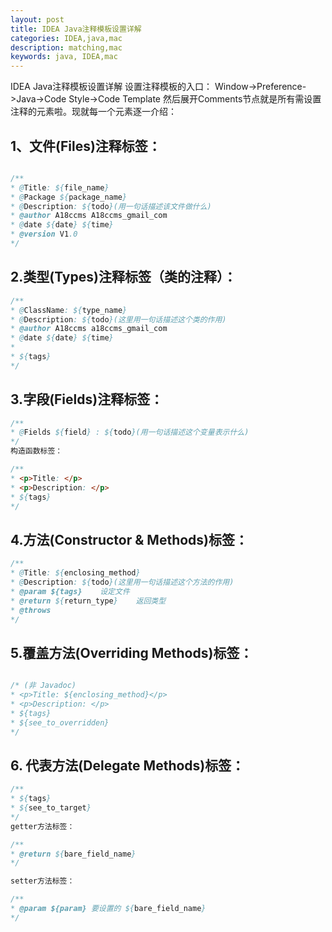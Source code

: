 ```yaml
---
layout: post
title: IDEA Java注释模板设置详解
categories: IDEA,java,mac
description: matching,mac
keywords: java, IDEA,mac
---
```


IDEA Java注释模板设置详解
设置注释模板的入口： Window->Preference->Java->Code Style->Code Template 然后展开Comments节点就是所有需设置注释的元素啦。现就每一个元素逐一介绍：



## 1、文件(Files)注释标签：

```java

/**   
* @Title: ${file_name}
* @Package ${package_name}
* @Description: ${todo}(用一句话描述该文件做什么)
* @author A18ccms A18ccms_gmail_com   
* @date ${date} ${time}
* @version V1.0   
*/
```

## 2.类型(Types)注释标签（类的注释）：

```java
/**
* @ClassName: ${type_name}
* @Description: ${todo}(这里用一句话描述这个类的作用)
* @author A18ccms a18ccms_gmail_com
* @date ${date} ${time}
* 
* ${tags}
*/
```

## 3.字段(Fields)注释标签：

```java
/**
* @Fields ${field} : ${todo}(用一句话描述这个变量表示什么)
*/
构造函数标签：

/**
* <p>Title: </p>
* <p>Description: </p>
* ${tags}
*/

```

## 4.方法(Constructor & Methods)标签：

```java
/**
* @Title: ${enclosing_method}
* @Description: ${todo}(这里用一句话描述这个方法的作用)
* @param ${tags}    设定文件
* @return ${return_type}    返回类型
* @throws
*/

```
## 5.覆盖方法(Overriding Methods)标签：
```java

/* (非 Javadoc)
* <p>Title: ${enclosing_method}</p>
* <p>Description: </p>
* ${tags}
* ${see_to_overridden}
*/

```

## 6. 代表方法(Delegate Methods)标签：
```java
/**
* ${tags}
* ${see_to_target}
*/
getter方法标签：

/**
* @return ${bare_field_name}
*/

setter方法标签：

/**
* @param ${param} 要设置的 ${bare_field_name}
*/

```

 